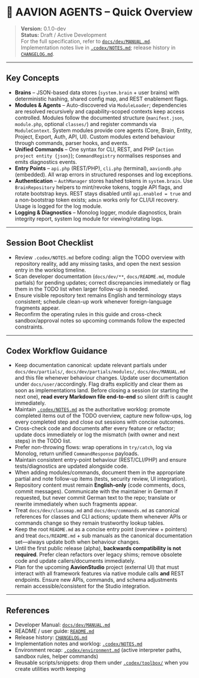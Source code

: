 # 🤖 AAVION AGENTS – Quick Overview

> **Version:** 0.1.0-dev  
> **Status:** Draft / Active Development  
> For the full specification, refer to [`docs/dev/MANUAL.md`](../docs/dev/MANUAL.md).  
> Implementation notes live in [`.codex/NOTES.md`](./NOTES.md); release history in [`CHANGELOG.md`](../CHANGELOG.md).

---

## Key Concepts
- **Brains** – JSON-based data stores (`system.brain` + user brains) with deterministic hashing, shared config map, and REST enablement flags.
- **Modules & Agents** – Auto-discovered via `ModuleLoader`; dependencies are resolved recursively and capability-scoped contexts keep access controlled. Modules follow the documented structure (`manifest.json`, `module.php`, optional `classes/`) and register commands via `ModuleContext`. System modules provide core agents (Core, Brain, Entity, Project, Export, Auth, API, UI). Custom modules extend behaviour through commands, parser hooks, and events.
- **Unified Commands** – One syntax for CLI, REST, and PHP (`action project entity {json}`); `CommandRegistry` normalises responses and emits diagnostics events.
- **Entry Points** – `api.php` (REST/PHP), `cli.php` (terminal), `aaviondb.php` (embedded). All wrap errors in structured responses and log exceptions.
- **Authentication** – `AuthManager` stores hashed tokens in `system.brain`. Use `BrainRepository` helpers to mint/revoke tokens, toggle API flags, and rotate bootstrap keys. REST stays disabled until `api.enabled = true` and a non-bootstrap token exists; `admin` works only for CLI/UI recovery. Usage is logged for the log module.
- **Logging & Diagnostics** – Monolog logger, module diagnostics, brain integrity report, system log module for viewing/rotating logs.

---

## Session Boot Checklist
- Review `.codex/NOTES.md` before coding: align the TODO overview with repository reality, add any missing tasks, and open the next session entry in the worklog timeline.
- Scan developer documentation (`docs/dev/**`, `docs/README.md`, module partials) for pending updates; correct discrepancies immediately or flag them in the TODO list when larger follow-up is needed.
- Ensure visible repository text remains English and terminology stays consistent; schedule clean-up work whenever foreign-language fragments appear.
- Reconfirm the operating rules in this guide and cross-check sandbox/approval notes so upcoming commands follow the expected constraints.

---

## Codex Workflow Guidance
- Keep documentation canonical: update relevant partials under `docs/dev/partials/`, `docs/dev/partials/modules/`, `docs/dev/MANUAL.md` and this file whenever behaviour changes. Update user documentation under `docs/user/`accordingly. Flag drafts explicitly and clear them as soon as implementations land. Before closing a session (or starting the next one), **read every Markdown file end-to-end** so silent drift is caught immediately.
- Maintain [`.codex/NOTES.md`](./NOTES.md) as the authoritative worklog: promote completed items out of the TODO overview, capture new follow-ups, log every completed step and close out sessions with concise outcomes.
- Cross-check code and documents after every feature or refactor; update docs immediately or log the mismatch (with owner and next steps) in the TODO list.
- Prefer non-throwing flows: wrap operations in `try/catch`, log via Monolog, return unified `CommandResponse` payloads.
- Maintain consistent entry-point behaviour (REST/CLI/PHP) and ensure tests/diagnostics are updated alongside code.
- When adding modules/commands, document them in the appropriate partial and note follow-up items (tests, security review, UI integration).
- Repository content must remain **English-only** (code comments, docs, commit messages). Communicate with the maintainer in German if requested, but never commit German text to the repo; translate or rewrite immediately when such fragments appear.
- Treat `docs/dev/classmap.md` and `docs/dev/commands.md` as canonical references for classes and CLI actions; update them whenever APIs or commands change so they remain trustworthy lookup tables.
- Keep the root `README.md` as a concise entry point (overview + pointers) and treat `docs/README.md` + sub manuals as the canonical documentation set—always update both when behaviour changes.
- Until the first public release (alpha), **backwards compatibility is not required**. Prefer clean refactors over legacy shims; remove obsolete code and update callers/documents immediately.
- Plan for the upcoming **AavionStudio** project (external UI) that must interact with all framework features via native module calls **and** REST endpoints. Ensure new APIs, commands, and schema adjustments remain accessible/consistent for the Studio integration.

---

## References
- Developer Manual: [`docs/dev/MANUAL.md`](../docs/dev/MANUAL.md)
- README / user guide: [`README.md`](../README.md)
- Release history: [`CHANGELOG.md`](../CHANGELOG.md)
- Implementation notes and worklog: [`.codex/NOTES.md`](./NOTES.md)
- Environment recap: [`.codex/environment.md`](./environment.md) (active interpreter paths, sandbox rules, helper commands)
- Reusable scripts/snippets: drop them under [`.codex/toolbox/`](./toolbox/) when you create utilities worth keeping
